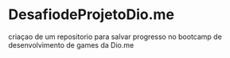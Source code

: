 # DesafiodeProjetoDio.me
criaçao de um repositorio para salvar progresso no bootcamp de desenvolvimento de games da Dio.me
